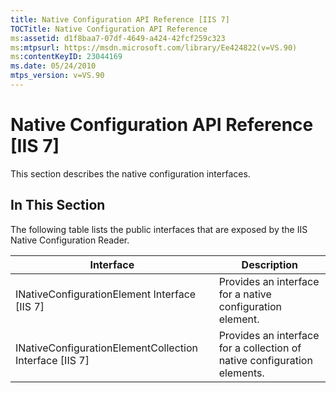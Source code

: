 ```yaml
---
title: Native Configuration API Reference [IIS 7]
TOCTitle: Native Configuration API Reference
ms:assetid: d1f8baa7-07df-4649-a424-42fcf259c323
ms:mtpsurl: https://msdn.microsoft.com/library/Ee424822(v=VS.90)
ms:contentKeyID: 23044169
ms.date: 05/24/2010
mtps_version: v=VS.90
---
```


# Native Configuration API Reference \[IIS 7\]

This section describes the native configuration interfaces.

## In This Section

The following table lists the public interfaces that are exposed by the IIS Native Configuration Reader.

| Interface | Description |
| --- | --- |
| INativeConfigurationElement Interface [IIS 7] | Provides an interface for a native configuration element. |
| INativeConfigurationElementCollection Interface [IIS 7] | Provides an interface for a collection of native configuration elements. |
